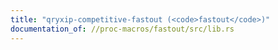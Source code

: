 ```yaml
---
title: "qryxip-competitive-fastout (<code>fastout</code>)"
documentation_of: //proc-macros/fastout/src/lib.rs
---
```


